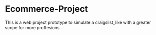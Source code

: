 # Ecommerce-Project
This is a web project prototype to simulate a craigslist_like with a greater scope for more proffesions  
